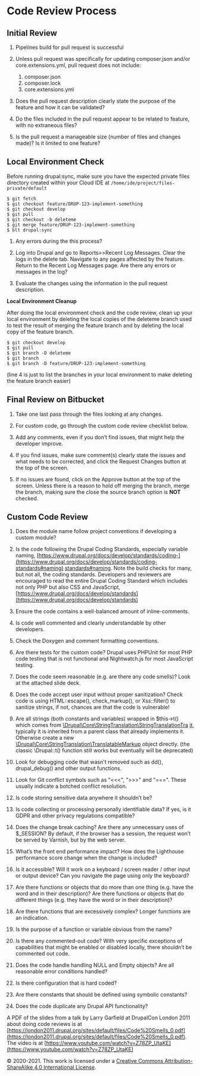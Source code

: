 # Code Review Process

## Initial Review

1.  Pipelines build for pull request is successful

1.  Unless pull request was specifically for updating composer.json and/or core.extensions.yml, pull request does <span class="underline">not</span> include:
    1.  composer.json
    2.  composer.lock
    3.  core.extensions.yml


1.  Does the pull request description clearly state the purpose of the feature and how it can be validated?

1.  Do the files included in the pull request appear to be related to feature, with no extraneous files?

1.  Is the pull request a manageable size (number of files and changes made)? Is it limited to one feature?

## Local Environment Check

 Before running drupal:sync, make sure you have the expected private files directory created within your Cloud IDE at  `/home/ide/project/files-private/default`

    $ git fetch
    $ git checkout feature/DRUP-123-implement-something
    $ git checkout develop
    $ git pull
    $ git checkout -b deleteme
    $ git merge feature/DRUP-123-implement-something
    $ blt drupal:sync

1.  Any errors during the this process?

1.  Log into Drupal and go to Reports\>\>Recent Log Messages. Clear the logs in the delete tab. Navigate to any pages affected by the feature. Return to the Recent Log Messages page. Are there any errors or messages in the log?

1.  Evaluate the changes using the information in the pull request description.

 **Local Environment Cleanup**
 
 After doing the local environment check and the code review, clean up your local environment by deleting the local copies of the deleteme branch used to test the result of merging the feature branch and by deleting the local copy of the feature branch.

    $ git checkout develop
    $ git pull
    $ git branch -D deleteme
    $ git branch
    $ git branch -D feature/DRUP-123-implement-something

 (line 4 is just to list the branches in your local environment to make deleting the feature branch easier)

## Final Review on Bitbucket

1. Take one last pass through the files looking at any changes.

1. For custom code, go through the custom code review checklist below.

1. Add any comments, even if you don’t find issues, that might help the developer improve.

1. If you find issues, make sure comment(s) clearly state the issues and what needs to be corrected, and click the Request Changes button at the top of the screen.

1. If no issues are found, click on the Approve button at the top of the screen. Unless there is a reason to hold off merging the branch, merge the branch, making sure the close the source branch option is **<span class="underline">NOT</span>** checked.

## Custom Code Review

1.  Does the module name follow project conventions if developing a custom module?

2.  Is the code following the Drupal Coding Standards, especially variable naming, [https://www.drupal.org/docs/develop/standards/coding-](https://www.drupal.org/docs/develop/standards/coding-standards#naming) [standards\#naming](https://www.drupal.org/docs/develop/standards/coding-standards#naming). Note the build checks for many, but not all, the coding standards. Developers and reviewers are encouraged to read the entire Drupal Coding Standard which includes not only PHP but also CSS and JavaScript, [https://www.drupal.org/docs/develop/standards](https://www.drupal.org/docs/develop/standards)

3.  Ensure the code contains a well-balanced amount of inline-comments.

4.  Is code well commented and clearly understandable by other developers.

5.  Check the Doxygen and comment formatting conventions.

6.  Are there tests for the custom code? Drupal uses PHPUnit for most PHP code testing that is not functional and Nightwatch.js for most JavaScript testing.

7.  Does the code seem reasonable (e.g. are there any code smells)? Look at the attached slide deck.

8.  Does the code accept user input without proper sanitization? Check code is using HTML::escape(), check\_markup(), or Xss::filter() to sanitize strings, if not, chances are that the code is vulnerable\!

9.  Are all strings (both constants and variables) wrapped in $this-\>t() which comes from [\\Drupal\\Core\\StringTranslation\\StringTranslationTra](https://api.drupal.org/api/drupal/core%21lib%21Drupal%21Core%21StringTranslation%21StringTranslationTrait.php/function/StringTranslationTrait%3A%3At/9.1.x) [it](https://api.drupal.org/api/drupal/core%21lib%21Drupal%21Core%21StringTranslation%21StringTranslationTrait.php/function/StringTranslationTrait%3A%3At/9.1.x), typically it is inherited from a parent class that already implements it. Otherwise create a new [\\Drupal\\Core\\StringTranslation\\TranslatableMarkup](https://api.drupal.org/api/drupal/core%21lib%21Drupal%21Core%21StringTranslation%21TranslatableMarkup.php/class/TranslatableMarkup/9.0.x) object directly. (the classic \\Drupal::t() function still works but eventually will be deprecated)

10. Look for debugging code that wasn't removed such as dd(), drupal\_debug() and other output functions.

11. Look for Git conflict symbols such as "\<\<\<", "\>\>\>" and "===". These usually indicate a botched conflict resolution.

12. Is code storing sensitive data anywhere it shouldn’t be?

13. Is code collecting or processing personally identifiable data? If yes, is it GDPR and other privacy regulations compatible?

14. Does the change break caching? Are there any unnecessary uses of $\_SESSION? By default, if the browser has a session, the request won’t be served by Varnish, but by the web server.

15. What’s the front end performance impact? How does the Lighthouse performance score change when the change is included?

16. Is it accessible? Will it work on a keyboard / screen reader / other input or output device? Can you navigate the page using only the keyboard?

17. Are there functions or objects that do more than one thing (e.g. have the word and in their description)? Are there functions or objects that do different things (e.g. they have the word or in their description)?

18. Are there functions that are excessively complex? Longer functions are an indication.

19. Is the purpose of a function or variable obvious from the name?

20. Is there any commented-out code? With very specific exceptions of capabilities that might be enabled or disabled locally, there shouldn’t be commented out code.

21. Does the code handle handling NULL and Empty objects? Are all reasonable error conditions handled?

22. Is there configuration that is hard coded?

23. Are there constants that should be defined using symbolic constants?

24. Does the code duplicate any Drupal API functionality?

A PDF of the slides from a talk by Larry Garfield at DrupalCon London 2011 about doing code reviews is at [https://london2011.drupal.org/sites/default/files/Code%20Smells_0.pdf](https://london2011.drupal.org/sites/default/files/Code%20Smells_0.pdf).  The video is at [https://www.youtube.com/watch?v=Z78ZP_UtaKE](https://www.youtube.com/watch?v=Z78ZP_UtaKE)

© 2020-2021. This work is licensed under a [Creative Commons Attribution-ShareAlike 4.0 International License](http://creativecommons.org/licenses/by-sa/4.0/).
